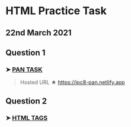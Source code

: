 # HTML Practice Task

## 22nd March 2021

## Question 1

###   ➤ [PAN TASK](PAN%20TASK/README.md)
   
   > Hosted URL ★ https://jpc8-pan.netlify.app

## Question 2

###  ➤ [HTML TAGS](HTML%20TAGS/README.md)

